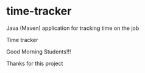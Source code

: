 # time-tracker
Java (Maven) application for tracking time on the job

Time tracker

Good Morning Students!!!

Thanks for this project 
